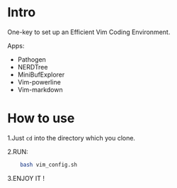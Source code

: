 # Intro

One-key to set up an Efficient Vim Coding Environment.

Apps:
- Pathogen
- NERDTree
- MiniBufExplorer
- Vim-powerline
- Vim-markdown

# How to use

1.Just `cd` into the directory which you clone.

2.RUN:
```BASH
    bash vim_config.sh
```

3.ENJOY IT !
